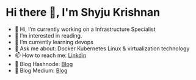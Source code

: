 # Hi there 👋, I'm Shyju Krishnan 

- 👋 Hi, I’m currently working on a Infrastructure Specialist
- 👀 I’m interested in reading.
- 🌱 I’m currently learning devops 
- 💬 Ask me about: Docker Kubernetes Linux & virtualization technology 
- 📫 How to reach me: [Linkdin](https://www.linkedin.com/in/shyjustack/)
- 📝 Blog Hashnode: [Blog](https://hashnode.com/@Shyjukrishnan)
- 📝 Blog Medium: [Blog](https://medium.com/@shyju0008)


